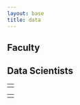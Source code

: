 ```yaml
---
layout: base
title: data
---
```



## Faculty

<table>
  <tbody>
    <tr>
      <td><div class="thumbbrisa"></div></td>
      <!--<td> <a href="">Brisa Sánchez</a> is an Associate Professor of Biostatistics at the University of Michigan. She received her Ph.D. in Biostatistics in 2006 from Harvard University. Her research interests are in statistical methodology applicable to environmental epidemiology, and social epidemiology, and health disparities.</td>
    </tr>
    <tr>
      <td><div class="thumbberrocal"></div></td>
      <td><a href="">Veronica Berrocal</a> s an Associate Professor of Biostatistics at the University of Michigan. She received her Ph.D. in Statistics from the University of Washington in 2007, working on developing spatial statistical models for probabilistic weather forecasting. Veronica's research focuses on developing and applying statistical models for data collected over space and/or over time. Her main applications are related to: atmospheric sciences (weather and climate data), environmental/social epidemiology (exposure to pollutants, heat, weather, built-environment, etc.), rheumatology, and also some image data.</td>
    </tr>
  </tbody>
</table> --> 
      
## Data Scientists

<table>
  <tbody>
    <tr>
      <td><div class="thumbskaza"></div></td>
      <!-- <td> <a href="">Jonathan Skaza</a> received his M.S. in Biostatistics from the University of Michigan in 2017, working on statistical methods and applications in the modeling of cortisol, a biomarker of stress. His research interests are in statistical computing, data science, reproducible research, mental health statistics, and statistics in sports. </td>
    </tr>
  </tbody>
</table> -->

